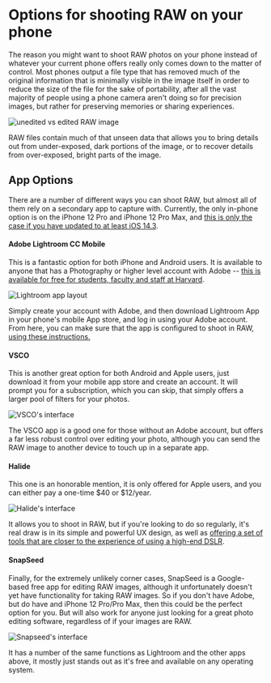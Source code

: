 # Options for shooting RAW on your phone

The reason you might want to shoot RAW photos on your phone instead of whatever your current phone offers really only comes down to the matter of control. Most phones output a file type that has removed much of the original information that is minimally visible in the image itself in order to reduce the size of the file for the sake of portability, after all the vast majority of people using a phone camera aren't doing so for precision images, but rather for preserving memories or sharing experiences.

![unedited vs edited RAW image](https://files.slack.com/files-pri/T0HTW3H0V-F01JWRVDNCB/calvinhobbes-rawedited01.jpg?pub_secret=eae450a301)

RAW files contain much of that unseen data that allows you to bring details out from under-exposed, dark portions of the image, or to recover details from over-exposed, bright parts of the image.

## App Options

There are a number of different ways you can shoot RAW, but almost all of them rely on a secondary app to capture with. Currently, the only in-phone option is on the iPhone 12 Pro and iPhone 12 Pro Max, and [this is only the case if you have updated to at least iOS 14.3](https://www.cnet.com/news/proraw-review-i-tested-apple-new-ios-14-3-trick-and-my-iphone-12-photos-look-amazing/).

#### Adobe Lightroom CC Mobile

This is a fantastic option for both iPhone and Android users. It is available to anyone that has a Photography or higher level account with Adobe -- [this is available for free for students, faculty and staff at Harvard](https://harvard.service-now.com/ithelp/www.poetry.fas.harvard.edu?id=kb_article&sys_id=9f3244d3dba304d430ed1dca489619e0).

![Lightroom app layout](https://o.aolcdn.com/images/dims?quality=95&image_uri=https%3A%2F%2Fs.yimg.com%2Fuu%2Fapi%2Fres%2F1.2%2Fc2saJm2G9zkqPdfboFWFUA--%7EB%2FaD05NDY7dz0xNjAwO2FwcGlkPXl0YWNoeW9u%2Fhttps%3A%2F%2Fo.aolcdn.com%2Fhss%2Fstorage%2Fmidas%2Fc017efd286364d20ff3a84fc7cba93ae%2F205016388%2Flightroom-mobile.jpg&client=amp-blogside-v2&signature=af952400aa488b6fae761526821a7af5b5ece048)

Simply create your account with Adobe, and then download Lightroom App in your phone's mobile App store, and log in using your Adobe account. From here, you can make sure that the app is configured to shoot in RAW, [using these instructions.](https://helpx.adobe.com/lightroom-cc/using/capture-photos-mobile-ios.html)

#### VSCO

This is another great option for both Android and Apple users, just download it from your mobile app store and create an account. It will prompt you for a subscription, which you can skip, that simply offers a larger pool of filters for your photos.

![VSCO's interface](https://images.iphonephotographyschool.com/24033/1120/VSCO.jpg)

The VSCO app is a good one for those without an Adobe account, but offers a far less robust control over editing your photo, although you can send the RAW image to another device to touch up in a separate app.

#### Halide

This one is an honorable mention, it is only offered for Apple users, and you can either pay a one-time $40 or $12/year.

![Halide's interface](https://9to5mac.com/wp-content/uploads/sites/6/2018/10/halide-ios.jpg?quality=82&strip=all&w=1600)

It allows you to shoot in RAW, but if you're looking to do so regularly, it's real draw is in its simple and powerful UX design, as well as [offering a set of tools that are closer to the experience of using a high-end DSLR](https://halide.cam/).

#### SnapSeed

Finally, for the extremely unlikely corner cases, SnapSeed is a Google-based free app for editing RAW images, although it unfortunately doesn't yet have functionality for taking RAW images. So if you don't have Adobe, but do have and iPhone 12 Pro/Pro Max, then this could be the perfect option for you. But will also work for anyone just looking for a great photo editing software, regardless of if your images are RAW.

![Snapseed's interface](https://icdn9.digitaltrends.com/image/snapseed-gall-android-2-720x720.jpg?ver=1.jpg)

It has a number of the same functions as Lightroom and the other apps above, it mostly just stands out as it's free and available on any operating system.
